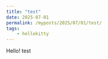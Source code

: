 ```yaml
---
title: "test"
date: 2025-07-01
permalink: /myposts/2025/07/01/test/
tags:
    - hellokitty
---
```


Hello! test
